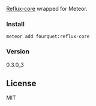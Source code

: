 [Reflux-core](https://github.com/reflux/reflux-core) wrapped for Meteor.

### Install

```
meteor add fourquet:reflux-core
```

### Version
0.3.0_3

License
----

MIT
